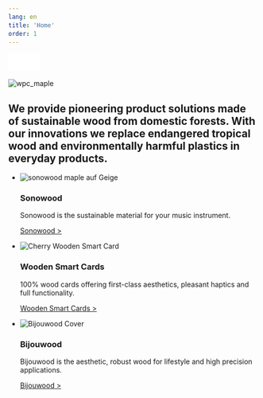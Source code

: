 ```yaml
---
lang: en
title: 'Home'
order: 1
---
```


<div class="full-width-kenburns">
<div class="wrap-bg-image">

![arrow down](/assets/images/arrow-d-white.svg)

</div>
<img src="/assets/images/Home_Cover_Tropical_Wood_Tropenholz_Ersatz_Replacement_Alternative_Sonowood_Swiss_Schweiz_Ebony_Ebenholz_Rosewood_Grenadill_Swiss_Wood_Solutions_Climate_Change.jpg"
  srcset="/assets/images/Home_Cover_Tropical_Wood_Tropenholz_Ersatz_Replacement_Alternative_Sonowood_Swiss_Schweiz_Ebony_Ebenholz_Rosewood_Grenadill_Swiss_Wood_Solutions_Climate_Change.jpg" alt="wpc_maple">
</div>

<div class="full-width-red">
<div class="wrap">

  ## We provide pioneering product solutions made of sustainable wood from domestic forests. With our innovations we replace endangered tropical wood and environmentally harmful plastics in everyday products.

</div>
</div>

<div class="full-width">
<div class="wrap">
  
- <img src="/assets/images/Home1Geige.jpg"
    srcset="/assets/images/Home1Geige.jpg" alt="sonowood maple auf Geige">

  ### Sonowood 

  Sonowood is the sustainable material for your music instrument.

  <a class="btn -red" href="/en/sonowood/index">Sonowood ></a>

- <img src="/assets/images/nologoetienne_home.png"
    srcset="/assets/images/nologoetienne_home.png" alt="Cherry Wooden Smart Card">

  ### Wooden Smart Cards

  100% wood cards offering first-class aesthetics, pleasant haptics and full functionality.

  <a class="btn -red" href="/en/WSC">Wooden Smart Cards ></a>
  
- <img src="/assets/images/ALPAcover.jpg"
    srcset="/assets/images/ALPAcover.jpg" alt="Bijouwood Cover">

  ### Bijouwood

  Bijouwood is the aesthetic, robust wood for lifestyle and high precision applications.

  <a class="btn -red" href="/en/bijouwood">Bijouwood ></a>

</div>
</div>
